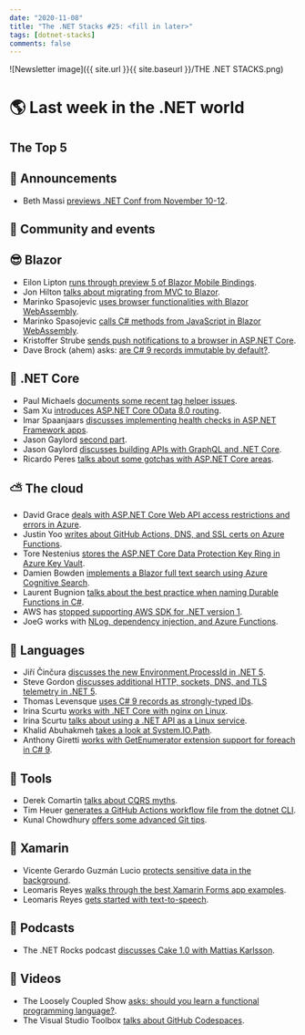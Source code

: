 ```yaml
---
date: "2020-11-08"
title: "The .NET Stacks #25: <fill in later>"
tags: [dotnet-stacks]
comments: false
---
```


![Newsletter image]({{ site.url }}{{ site.baseurl }}/THE .NET STACKS.png)

#

# 🌎 Last week in the .NET world

## The Top 5

## 📢 Announcements

* Beth Massi [previews .NET Conf from November 10-12](https://devblogs.microsoft.com/dotnet/net-5-0-launches-at-net-conf-november-10-12).

## 📅 Community and events


## 😎 Blazor

* Eilon Lipton [runs through preview 5 of Blazor Mobile Bindings](https://devblogs.microsoft.com/aspnet/unified-ui-mobile-blazor-bindings-preview-5).
* Jon Hilton [talks about migrating from MVC to Blazor](https://www.telerik.com/blogs/migrating-mvc-to-blazor).
* Marinko Spasojevic [uses browser functionalities with Blazor WebAssembly](https://code-maze.com/use-browser-functionalities-with-blazor-webassembly/).
* Marinko Spasojevic [calls C# methods from JavaScript in Blazor WebAssembly](https://code-maze.com/how-to-call-csharp-methods-from-javascript-in-blazor-webassembly/).
* Kristoffer Strube [sends push notifications to a browser in ASP.NET Core](https://blog.elmah.io/how-to-send-push-notifications-to-a-browser-in-asp-net-core/).
* Dave Brock (ahem) asks: [are C# 9 records immutable by default?](https://daveabrock.com/2020/11/02/csharp-9-records-immutable-default).

## 🚀 .NET Core

* Paul Michaels [documents some recent tag helper issues](https://www.pmichaels.net/2020/10/31/tag-helper-not-working/).
* Sam Xu [introduces ASP.NET Core OData 8.0 routing](https://devblogs.microsoft.com/odata/routing-in-asp-net-core-8-0-preview).
* Imar Spaanjaars [discusses implementing health checks in ASP.NET Framework apps](https://imar.spaanjaars.com/609/implementing-health-checks-in-aspnet-framework-applications).
* Jason Gaylord [second part](https://www.jasongaylord.com/blog/2020/11/04/build-api-graphql-dotnet-core-part-2).
* Jason Gaylord [discusses building APIs with GraphQL and .NET Core](https://www.jasongaylord.com/blog/2020/11/03/build-api-graphql-dotnet-core-part-1).
* Ricardo Peres [talks about some gotchas with ASP.NET Core areas](https://weblogs.asp.net/ricardoperes/asp-net-core-pitfalls-areas).

## ⛅ The cloud

* David Grace [deals with ASP.NET Core Web API access restrictions and errors in Azure](https://www.roundthecode.com/dotnet/asp-net-core-web-hosting/dealing-asp-net-core-web-api-access-restrictions-errors-azure).
* Justin Yoo [writes about GitHub Actions, DNS, and SSL certs on Azure Functions](https://techcommunity.microsoft.com/t5/apps-on-azure/github-actions-dns-amp-ssl-certificate-on-azure-functions).
* Tore Nestenius [stores the ASP.NET Core Data Protection Key Ring in Azure Key Vault](https://www.edument.se/en/blog/post/storing-the-asp-net-core-data-protection-key-ring-in-azure-key-vault).
* Damien Bowden [implements a Blazor full text search using Azure Cognitive Search](https://damienbod.com/2020/11/02/implement-a-blazor-full-text-search-using-azure-cognitive-search/).
* Laurent Bugnion [talks about the best practice when naming Durable Functions in C#](https://galasoft.ch/posts/2020/11/best-practice-when-naming-durable-functions-in-c).
* AWS has [stopped supporting AWS SDK for .NET version 1](https://aws.amazon.com/blogs/developer/announcing-the-end-of-support-for-the-aws-sdk-for-net-version-1).
* JoeG works with [NLog, dependency injection, and Azure Functions](https://www.josephguadagno.net/2020/11/03/nlog-dependency-injection-and-azure-functions-oh-my).

## 📔 Languages

* Jiří Činčura [discusses the new Environment.ProcessId in .NET 5](https://www.tabsoverspaces.com/233842-new-environment-processid-in-net-5).
* Steve Gordon [discusses additional HTTP, sockets, DNS, and TLS telemetry in .NET 5](https://www.stevejgordon.co.uk/additional-http-sockets-dns-and-tls-telemetry-in-dotnet-5).
* Thomas Levensque [uses C# 9 records as strongly-typed IDs](https://thomaslevesque.com/2020/10/30/using-csharp-9-records-as-strongly-typed-ids/).
* Irina Scurtu [works with .NET Core with nginx on Linux](https://irina.codes/net-core-with-nginx-on-linux/).
* Irina Scurtu [talks about using a .NET API as a Linux service](https://irina.codes/net-api-as-a-linux-service/).
* Khalid Abuhakmeh [takes a look at System.IO.Path](https://khalidabuhakmeh.com/looking-at-system-io-path).
* Anthony Giretti [works with GetEnumerator extension support for foreach in C# 9](https://anthonygiretti.com/2020/11/01/introducing-c-9-extension-getenumerator-support-for-foreach-loops/).

## 🔧 Tools

* Derek Comartin [talks about CQRS myths](https://codeopinion.com/cqrs-myths-3-most-common-misconceptions).
* Tim Heuer [generates a GitHub Actions workflow file from the dotnet CLI](https://timheuer.com/blog/generate-github-actions-workflow-from-cli/).
* Kunal Chowdhury [offers some advanced Git tips](https://www.kunal-chowdhury.com/2020/11/advanced-git-tips.html).

## 📱 Xamarin

* Vicente Gerardo Guzmán Lucio [protects sensitive data in the background](https://www.syncfusion.com/blogs/post/protecting-sensitive-data-in-the-background-in-xamarin-forms.aspx).
* Leomaris Reyes [walks through the best Xamarin Forms app examples](https://www.telerik.com/blogs/best-xamarin-forms-app-examples).
* Leomaris Reyes [gets started with text-to-speech](https://www.telerik.com/blogs/getting-started-with-text-to-speech-in-xamarin-forms).

## 🎤 Podcasts

* The .NET Rocks podcast [discusses Cake 1.0 with Mattias Karlsson](https://www.dotnetrocks.com/default.aspx?ShowNum=1712).


## 🎥 Videos

* The Loosely Coupled Show [asks: should you learn a functional programming language?](https://www.youtube.com/watch?v=pZx0X2hDx7A).
* The Visual Studio Toolbox [talks about GitHub Codespaces](https://channel9.msdn.com/Shows/Visual-Studio-Toolbox/GitHub-Codespaces).

